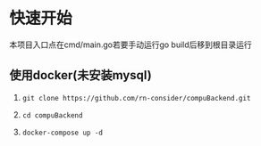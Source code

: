 # 快速开始

本项目入口点在cmd/main.go若要手动运行go build后移到根目录运行

## 使用docker(未安装mysql)

1. ```
   git clone https://github.com/rn-consider/compuBackend.git
   ```

2. ```
   cd compuBackend
   ```

3. ```
   docker-compose up -d
   ```
